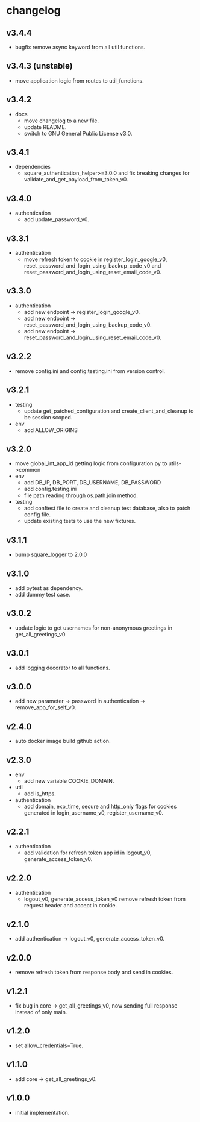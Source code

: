 # changelog

## v3.4.4

- bugfix remove async keyword from all util functions.

## v3.4.3 (unstable)

- move application logic from routes to util_functions.

## v3.4.2

- docs
    - move changelog to a new file.
    - update README.
    - switch to GNU General Public License v3.0.

## v3.4.1

- dependencies
    - square_authentication_helper>=3.0.0 and fix breaking changes for validate_and_get_payload_from_token_v0.

## v3.4.0

- authentication
    - add update_password_v0.

## v3.3.1

- authentication
    - move refresh token to cookie in register_login_google_v0, reset_password_and_login_using_backup_code_v0 and
      reset_password_and_login_using_reset_email_code_v0.

## v3.3.0

- authentication
    - add new endpoint -> register_login_google_v0.
    - add new endpoint -> reset_password_and_login_using_backup_code_v0.
    - add new endpoint -> reset_password_and_login_using_reset_email_code_v0.

## v3.2.2

- remove config.ini and config.testing.ini from version control.

## v3.2.1

- testing
    - update get_patched_configuration and create_client_and_cleanup to be session scoped.
- env
    - add ALLOW_ORIGINS

## v3.2.0

- move global_int_app_id getting logic from configuration.py to utils->common
- env
    - add DB_IP, DB_PORT, DB_USERNAME, DB_PASSWORD
    - add config.testing.ini
    - file path reading through os.path.join method.
- testing
    - add conftest file to create and cleanup test database, also to patch config file.
    - update existing tests to use the new fixtures.

## v3.1.1

- bump square_logger to 2.0.0

## v3.1.0

- add pytest as dependency.
- add dummy test case.

## v3.0.2

- update logic to get usernames for non-anonymous greetings in get_all_greetings_v0.

## v3.0.1

- add logging decorator to all functions.

## v3.0.0

- add new parameter -> password in authentication -> remove_app_for_self_v0.

## v2.4.0

- auto docker image build github action.

## v2.3.0

- env
    - add new variable COOKIE_DOMAIN.
- util
    - add is_https.
- authentication
    - add domain, exp_time, secure and http_only flags for cookies generated in login_username_v0, register_username_v0.

## v2.2.1

- authentication
    - add validation for refresh token app id in logout_v0, generate_access_token_v0.

## v2.2.0

- authentication
    - logout_v0, generate_access_token_v0 remove refresh token from request header and accept in cookie.

## v2.1.0

- add authentication -> logout_v0, generate_access_token_v0.

## v2.0.0

- remove refresh token from response body and send in cookies.

## v1.2.1

- fix bug in core -> get_all_greetings_v0, now sending full response instead of only main.

## v1.2.0

- set allow_credentials=True.

## v1.1.0

- add core -> get_all_greetings_v0.

## v1.0.0

- initial implementation.
